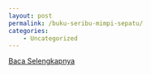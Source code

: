 ```yaml
---
layout: post
permalink: /buku-seribu-mimpi-sepatu/
categories:
    - Uncategorized
---
```


[Baca Selengkapnya](/09)